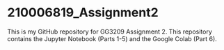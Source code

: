 # 210006819_Assignment2
This is my GitHub repository for GG3209 Assignment 2. This repository contains the Jupyter Notebook (Parts 1-5) and the Google Colab (Part 6).
